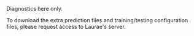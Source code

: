Diagnostics here only.

To download the extra prediction files and training/testing configuration files, please request access to Laurae's server.
